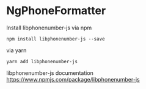 # NgPhoneFormatter

Install libphonenumber-js via npm

`npm install libphonenumber-js --save`

via yarn

`yarn add libphonenumber-js`

libphonenumber-js documentation https://www.npmjs.com/package/libphonenumber-js
